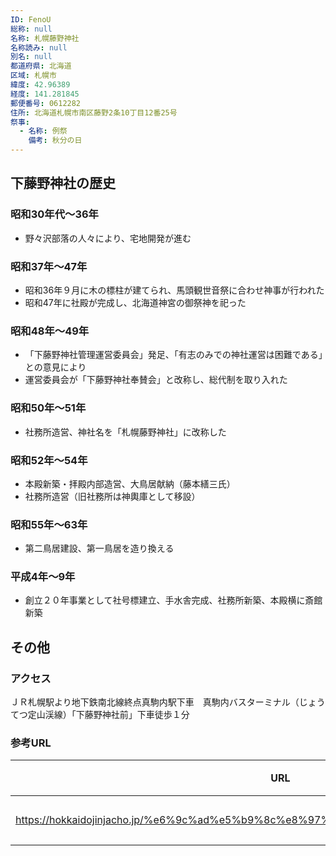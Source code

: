 ```yaml
---
ID: FenoU
総称: null
名称: 札幌藤野神社
名称読み: null
別名: null
都道府県: 北海道
区域: 札幌市
緯度: 42.96389
経度: 141.281845
郵便番号: 0612282
住所: 北海道札幌市南区藤野2条10丁目12番25号
祭事:
  - 名称: 例祭
    備考: 秋分の日
---
```


## 下藤野神社の歴史

### 昭和30年代～36年

- 野々沢部落の人々により、宅地開発が進む

### 昭和37年～47年

- 昭和36年９月に木の標柱が建てられ、馬頭観世音祭に合わせ神事が行われた
- 昭和47年に社殿が完成し、北海道神宮の御祭神を祀った

### 昭和48年～49年

- 「下藤野神社管理運営委員会」発足、「有志のみでの神社運営は困難である」との意見により
- 運営委員会が「下藤野神社奉賛会」と改称し、総代制を取り入れた

### 昭和50年～51年

- 社務所造営、神社名を「札幌藤野神社」に改称した

### 昭和52年～54年

- 本殿新築・拝殿内部造営、大鳥居献納（藤本繕三氏）
- 社務所造営（旧社務所は神輿庫として移設）

### 昭和55年～63年

- 第二鳥居建設、第一鳥居を造り換える

### 平成4年～9年

- 創立２０年事業として社号標建立、手水舎完成、社務所新築、本殿横に斎館新築

## その他

### アクセス

ＪＲ札幌駅より地下鉄南北線終点真駒内駅下車　真駒内バスターミナル（じょうてつ定山渓線）「下藤野神社前」下車徒歩１分

### 参考URL

| URL                                                                                 | 説明   |
| ----------------------------------------------------------------------------------- | ------ |
| https://hokkaidojinjacho.jp/%e6%9c%ad%e5%b9%8c%e8%97%a4%e9%87%8e%e7%a5%9e%e7%a4%be/ | 神社庁 |
